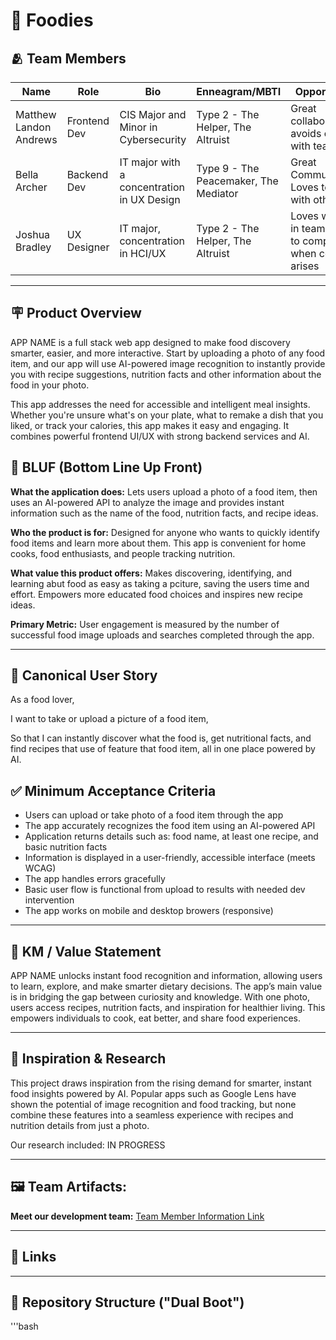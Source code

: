 # 🍔 Foodies 

## 🫂 Team Members
| Name | Role | Bio | Enneagram/MBTI | Opportunities | Career Path |
|------|------|-----|----------------|---------------|-------------|
| Matthew Landon Andrews | Frontend Dev | CIS Major and Minor in Cybersecurity | Type 2 - The Helper, The Altruist | Great collaborator, avoids conflict with teamates | Pentester |
| Bella Archer | Backend Dev | IT major with a concentration in UX Design | Type 9 - The Peacemaker, The Mediator | Great Communication, Loves to work with others | UX/UI Designer |
| Joshua Bradley | UX Designer | IT major, concentration in HCI/UX | Type 2 - The Helper, The Altruist | Loves working in teams, willing to compromise when conflict arises | UX/Interaction Designer |



---

## 🪧 Product Overview

APP NAME is a full stack web app designed to make food discovery smarter, easier, and more interactive. Start by uploading a photo of any food item, and our app will use AI-powered image recognition to instantly provide you with recipe suggestions, nutrition facts and other information about the food in your photo.

This app addresses the need for accessible and intelligent meal insights. Whether you're unsure what's on your plate, what to remake a dish that you liked, or track your calories, this app makes it easy and engaging. It combines powerful frontend UI/UX with strong backend services and AI.

## 🐢 BLUF (Bottom Line Up Front) 
**What the application does:** Lets users upload a photo of a food item, then uses an AI-powered API to analyze the image and provides instant information such as the name of the food, nutrition facts, and recipe ideas.


**Who the product is for:** Designed for anyone who wants to quickly identify food items and learn more about them. This app is convenient for home cooks, food enthusiasts, and people tracking nutrition.


**What value this product offers:** Makes discovering, identifying, and learning abut food as easy as taking a pciture, saving the users time and effort. Empowers more educated food choices and inspires new recipe ideas.


**Primary Metric:** User engagement is measured by the number of successful food image uploads and searches completed through the app.



---


## 📖 Canonical User Story

As a food lover,

I want to take or upload a picture of a food item,

So that I can instantly discover what the food is, get nutritional facts, and find recipes that use of feature that food item, all in one place powered by AI.

## ✅ Minimum Acceptance Criteria

- Users can upload or take photo of a food item through the app
- The app accurately recognizes the food item using an AI-powered API
- Application returns details such as: food name, at least one recipe, and basic nutrition facts
- Information is displayed in a user-friendly, accessible interface (meets WCAG)
- The app handles errors gracefully
- Basic user flow is functional from upload to results with needed dev intervention
- The app works on mobile and desktop browers (responsive)

---

## 👣 KM / Value Statement

APP NAME unlocks instant food recognition and information, allowing users to learn, explore, and make smarter dietary decisions. The app’s main value is in bridging the gap between curiosity and knowledge. With one photo, users access recipes, nutrition facts, and inspiration for healthier living. This empowers individuals to cook, eat better, and share food experiences.


---


## 🔬 Inspiration & Research

This project draws inspiration from the rising demand for smarter, instant food insights powered by AI. Popular apps such as Google Lens have shown the potential of image recognition and food tracking, but none combine these features into a seamless experience with recipes and nutrition details from just a photo.

Our research included: IN PROGRESS




---
## 🖼️ Team Artifacts:
**Meet our development team:**
[Team Member Information Link]()






---

## 🔗 Links






---

## 🌲 Repository Structure ("Dual Boot")


'''bash








